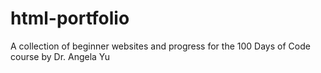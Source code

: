 # html-portfolio
A collection of beginner websites and progress for the 100 Days of Code course by Dr. Angela Yu
